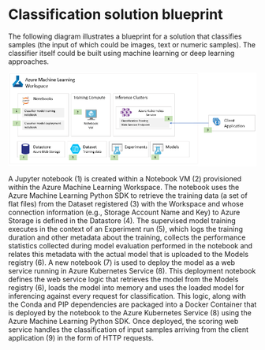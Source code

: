 # Classification solution blueprint
The following diagram illustrates a blueprint for a solution that classifies samples (the input of which could be images, text or numeric samples). The classifier itself could be built using machine learning or deep learning approaches.

![Classification solution blueprint diagram, as described below](media/classification-blueprint.png)

A Jupyter notebook (1) is created within a Notebook VM (2) provisioned within the Azure Machine Learning Workspace. The notebook uses the Azure Machine Learning Python SDK to retrieve the training data (a set of flat files) from the Dataset registered (3) with the Workspace and whose connection information (e.g., Storage Account Name and Key) to Azure Storage is defined in the Datastore (4). The supervised model training executes in the context of an Experiment run (5), which logs the training duration and other metadata about the training, collects the performance statistics collected during model evaluation performed in the notebook and relates this metadata with the actual model that is uploaded to the Models registry (6). A new notebook (7) is used to deploy the model as a web service running in Azure Kubernetes Service (8).  This deployment notebook defines the web service logic that retrieves the model from the Models registry (6), loads the model into memory and uses the loaded model for inferencing against every request for classification. This logic, along with the Conda and PIP dependencies are packaged into a Docker Container that is deployed by the notebook to the Azure Kubernetes Service (8) using the Azure Machine Learning Python SDK. Once deployed, the scoring web service handles the classification of input samples arriving from the client application (9) in the form of HTTP requests.
